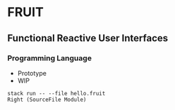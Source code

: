 # FRUIT

## Functional Reactive User Interfaces

### Programming Language


* Prototype
* WIP

```
stack run -- --file hello.fruit
Right (SourceFile Module)
```

